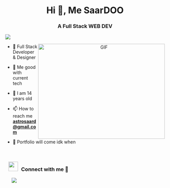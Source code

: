 <h1 align="center">Hi 👋, Me SaarDOO</h1>
<h3 align="center">A Full Stack WEB DEV</h3>

![](https://komarev.com/ghpvc/?username=SaarD00&label=PROFILE+VIEWS)

<!--<p align="left"> <a href="https://twitter.com/100rabhcsmc" target="blank"><img src="https://img.shields.io/twitter/follow/100rabhcsmc?logo=twitter&style=for-the-badge" alt="100rabhcsmc" /></a> </p> -->

<a target="_blank" align="center">
  <img align="right" top="500" height="300" width="400" alt="GIF" src="">
</a>

- 👀 Full Stack Developer & Designer

- 🔭 Me good with current tech 

- 🌱 I am 14 years old 
- 📫 How to reach me **astrosaard@gmail.com**

- 📄 Portfolio will come idk when
<br/>




 <div align="left"  class="icons-social" style="margin-left: 10px;">
 <h3> <img src="https://media.giphy.com/media/iY8CRBdQXODJSCERIr/giphy.gif" width="30" height="30" style="margin-right: 10px;">Connect with me 🤝 </h3>
        <a style="margin-left: 10px;" target="_blank" href="https://github.com/SaarD00">
		<img src="https://img.icons8.com/doodle/40/000000/github--v1.png"></a>
	

   </div>


